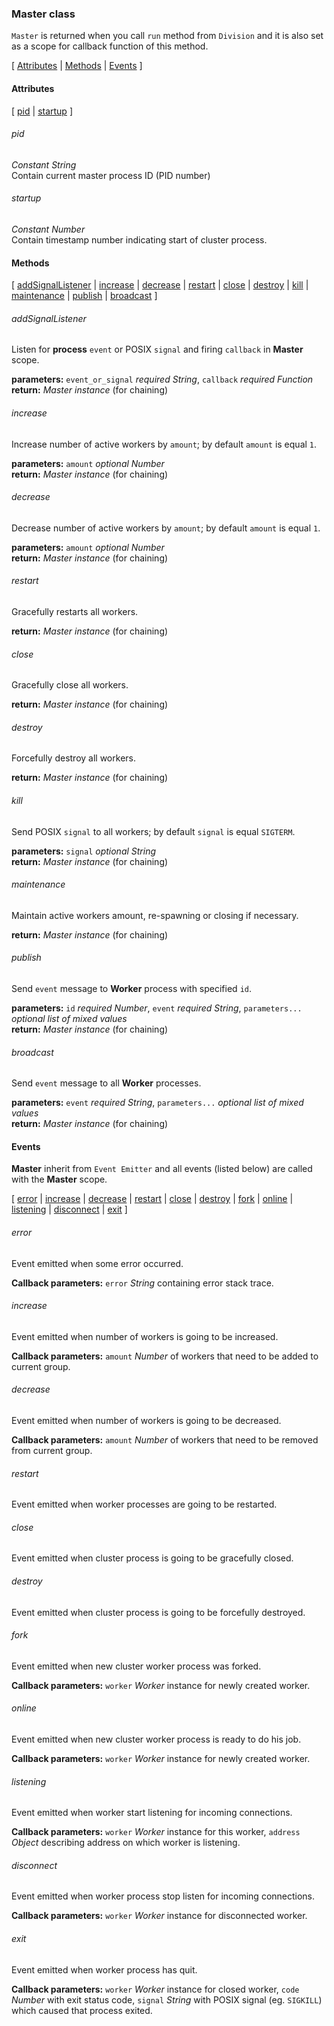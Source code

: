 ### Master class

` Master ` is returned when you call ` run ` method from ` Division ` and it is also set as a scope for callback function of this method.

[ [Attributes](#attributes-1) | [Methods](#methods-1) | [Events](#events) ]

#### Attributes

[ [pid](#pid) | [startup](#startup) ]

###### pid
*Constant String*<br>
Contain current master process ID (PID number)

###### startup
*Constant Number*<br>
Contain timestamp number indicating start of cluster process.

#### Methods

[ [addSignalListener](#addsignallistener) | [increase](#increase) | [decrease](#decrease) | [restart](#restart) | [close](#close) | [destroy](#destroy) | [kill](#kill) | [maintenance](#maintenance) | [publish](#publish) | [broadcast](#broadcast) ]

###### addSignalListener
Listen for **process** `event` or POSIX `signal` and firing `callback` in **Master** scope.

**parameters:** `event_or_signal` *required String*, `callback` *required Function*<br>
**return:** *Master instance* (for chaining)

###### increase
Increase number of active workers by `amount`; by default `amount` is equal `1`.

**parameters:** `amount` *optional Number*<br>
**return:** *Master instance* (for chaining)

###### decrease
Decrease number of active workers by `amount`; by default `amount` is equal `1`.

**parameters:** `amount` *optional Number*<br>
**return:** *Master instance* (for chaining)

###### restart
Gracefully restarts all workers.

**return:** *Master instance* (for chaining)

###### close
Gracefully close all workers.

**return:** *Master instance* (for chaining)

###### destroy
Forcefully destroy all workers.

**return:** *Master instance* (for chaining)

###### kill
Send POSIX `signal` to all workers; by default `signal` is equal `SIGTERM`.

**parameters:** `signal` *optional String*<br>
**return:** *Master instance* (for chaining)

###### maintenance
Maintain active workers amount, re-spawning or closing if necessary.

**return:** *Master instance* (for chaining)

###### publish
Send `event` message to **Worker** process with specified `id`.

**parameters:** `id` *required Number*, `event` *required String*, `parameters...` *optional list of mixed values*<br>
**return:** *Master instance* (for chaining)

###### broadcast
Send `event` message to all **Worker** processes.

**parameters:** `event` *required String*, `parameters...` *optional list of mixed values*<br>
**return:** *Master instance* (for chaining)

#### Events

**Master** inherit from `Event Emitter` and all events (listed below) are called with the **Master** scope.

[ [error](#error) | [increase](#increase-1) | [decrease](#decrease-1) | [restart](#restart-1) | [close](#close-1) | [destroy](#destroy-1) | [fork](#fork) | [online](#online) | [listening](#listening) | [disconnect](#disconnect) | [exit](#exit) ]

###### error
Event emitted when some error occurred.

**Callback parameters:** `error` *String* containing error stack trace.

###### increase
Event emitted when number of workers is going to be increased.

**Callback parameters:** `amount` *Number* of workers that need to be added to current group.

###### decrease
Event emitted when number of workers is going to be decreased.

**Callback parameters:** `amount` *Number* of workers that need to be removed from current group.

###### restart
Event emitted when worker processes are going to be restarted.

###### close
Event emitted when cluster process is going to be gracefully closed.

###### destroy
Event emitted when cluster process is going to be forcefully destroyed.

###### fork
Event emitted when new cluster worker process was forked.

**Callback parameters:** `worker` *Worker* instance for newly created worker.

###### online
Event emitted when new cluster worker process is ready to do his job.

**Callback parameters:** `worker` *Worker* instance for newly created worker.

###### listening
Event emitted when worker start listening for incoming connections.

**Callback parameters:** `worker` *Worker* instance for this worker, `address` *Object* describing address on which worker is listening.

###### disconnect
Event emitted when worker process stop listen for incoming connections.

**Callback parameters:** `worker` *Worker* instance for disconnected worker.

###### exit
Event emitted when worker process has quit.

**Callback parameters:** `worker` *Worker* instance for closed worker, `code` *Number* with exit status code, `signal` *String* with POSIX signal (eg. `SIGKILL`) which caused that process exited.


